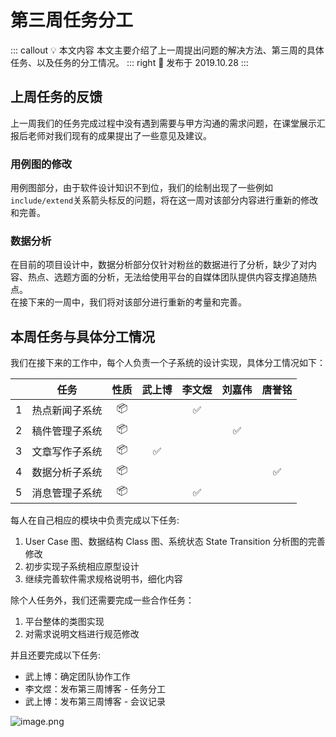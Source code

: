 # 第三周任务分工 <AuthorBadge text="Week 3-1" vertical="middle"/> <AuthorBadge text="@李文煜" vertical="middle"/>

::: callout 💡 本文内容
本文主要介绍了上一周提出问题的解决方法、第三周的具体任务、以及任务的分工情况。
::: right
📅 发布于 2019.10.28
:::

## 上周任务的反馈

上一周我们的任务完成过程中没有遇到需要与甲方沟通的需求问题，在课堂展示汇报后老师对我们现有的成果提出了一些意见及建议。

### 用例图的修改

用例图部分，由于软件设计知识不到位，我们的绘制出现了一些例如`include/extend`关系箭头标反的问题，将在这一周对该部分内容进行重新的修改和完善。

### 数据分析

在目前的项目设计中，数据分析部分仅针对粉丝的数据进行了分析，缺少了对内容、热点、选题方面的分析，无法给使用平台的自媒体团队提供内容支撑追随热点。  
在接下来的一周中，我们将对该部分进行重新的考量和完善。

## 本周任务与具体分工情况

我们在接下来的工作中，每个人负责一个子系统的设计实现，具体分工情况如下：

|     |    任务   |  性质 | 武上博 | 李文煜 | 刘嘉伟 | 唐誉铭 |
| :-: | :-----: | :-: | :-: | :-: | :-: | :-: |
|  1  | 热点新闻子系统 |  📦 |     |  ✅  |     |     |
|  2  | 稿件管理子系统 |  📦 |     |     |  ✅  |     |
|  3  | 文章写作子系统 |  📦 |  ✅  |     |     |     |
|  4  | 数据分析子系统 |  📦 |     |     |     |  ✅  |
|  5  | 消息管理子系统 |  📦 |     |  ✅  |     |     |

每人在自己相应的模块中负责完成以下任务:

1.  User Case 图、数据结构 Class 图、系统状态 State Transition 分析图的完善修改
2.  初步实现子系统相应原型设计
3.  继续完善软件需求规格说明书，细化内容

除个人任务外，我们还需要完成一些合作任务：

1.  平台整体的类图实现
2.  对需求说明文档进行规范修改

并且还要完成以下任务:

-   武上博：确定团队协作工作
-   李文煜：发布第三周博客 - 任务分工
-   武上博：发布第三周博客 - 会议记录

![image.png](https://i.loli.net/2019/10/28/J9acMjPoBubz8Zv.png)